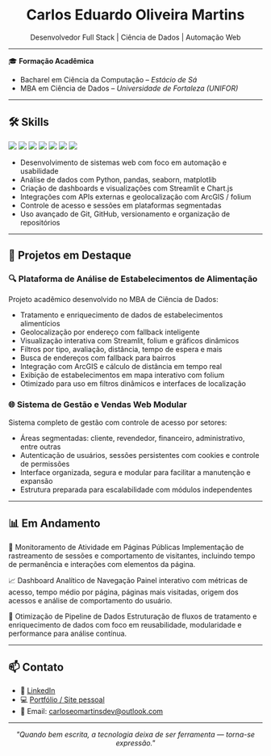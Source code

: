 <h1 align="center">Carlos Eduardo Oliveira Martins</h1>
<p align="center">
  Desenvolvedor Full Stack | Ciência de Dados | Automação Web
</p>

---

🎓 **Formação Acadêmica**  
- Bacharel em Ciência da Computação – *Estácio de Sá*  
- MBA em Ciência de Dados – *Universidade de Fortaleza (UNIFOR)*

---

## 🛠️ Skills

<p>
  <img src="https://img.shields.io/badge/PHP-777BB4?style=flat&logo=php&logoColor=white" />
  <img src="https://img.shields.io/badge/HTML5-E34F26?style=flat&logo=html5&logoColor=white" />
  <img src="https://img.shields.io/badge/CSS3-1572B6?style=flat&logo=css3&logoColor=white" />
  <img src="https://img.shields.io/badge/JavaScript-F7DF1E?style=flat&logo=javascript&logoColor=black" />
  <img src="https://img.shields.io/badge/Python-3776AB?style=flat&logo=python&logoColor=white" />
  <img src="https://img.shields.io/badge/MySQL-4479A1?style=flat&logo=mysql&logoColor=white" />
  <img src="https://img.shields.io/badge/C++-00599C?style=flat&logo=c%2B%2B&logoColor=white" />
</p>

- Desenvolvimento de sistemas web com foco em automação e usabilidade
- Análise de dados com Python, pandas, seaborn, matplotlib
- Criação de dashboards e visualizações com Streamlit e Chart.js
- Integrações com APIs externas e geolocalização com ArcGIS / folium
- Controle de acesso e sessões em plataformas segmentadas
- Uso avançado de Git, GitHub, versionamento e organização de repositórios

---

## 📂 Projetos em Destaque

### 🔍 Plataforma de Análise de Estabelecimentos de Alimentação
Projeto acadêmico desenvolvido no MBA de Ciência de Dados:
- Tratamento e enriquecimento de dados de estabelecimentos alimentícios
- Geolocalização por endereço com fallback inteligente
- Visualização interativa com Streamlit, folium e gráficos dinâmicos
- Filtros por tipo, avaliação, distância, tempo de espera e mais
- Busca de endereços com fallback para bairros
- Integração com ArcGIS e cálculo de distância em tempo real
- Exibição de estabelecimentos em mapa interativo com folium
- Otimizado para uso em filtros dinâmicos e interfaces de localização

### 🌐 Sistema de Gestão e Vendas Web Modular
Sistema completo de gestão com controle de acesso por setores:
- Áreas segmentadas: cliente, revendedor, financeiro, administrativo, entre outras
- Autenticação de usuários, sessões persistentes com cookies e controle de permissões
- Interface organizada, segura e modular para facilitar a manutenção e expansão
- Estrutura preparada para escalabilidade com módulos independentes

---

## 📊 Em Andamento

🔎 Monitoramento de Atividade em Páginas Públicas
Implementação de rastreamento de sessões e comportamento de visitantes, incluindo tempo de permanência e interações com elementos da página.

📈 Dashboard Analítico de Navegação
Painel interativo com métricas de acesso, tempo médio por página, páginas mais visitadas, origem dos acessos e análise de comportamento do usuário.

🔄  Otimização de Pipeline de Dados
Estruturação de fluxos de tratamento e enriquecimento de dados com foco em reusabilidade, modularidade e performance para análise contínua.

---

## 📫 Contato

- 💼 [LinkedIn](https://www.linkedin.com/in/carloseomartins)
- 💻 [Portfólio / Site pessoal]()
- 📧 Email: carloseomartinsdev@outlook.com

---

<p align="center"><em>"Quando bem escrita, a tecnologia deixa de ser ferramenta — torna-se expressão."</em></p>

